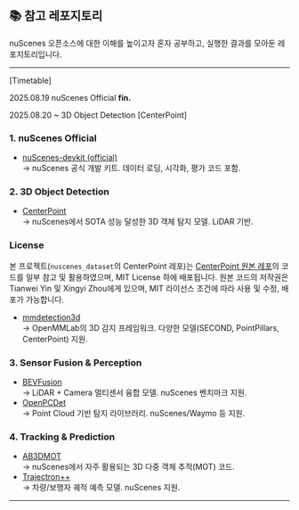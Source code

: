 ## 📚 참고 레포지토리

nuScenes 오픈소스에 대한 이해를 높이고자 혼자 공부하고, 실행한 결과를 모아둔 레포지토리입니다.

---
[Timetable]

2025.08.19 nuScenes Official **fin.**

2025.08.20 ~ 3D Object Detection [CenterPoint]  


### 1. nuScenes Official
- [nuScenes-devkit (official)](https://github.com/nutonomy/nuscenes-devkit)  
  → nuScenes 공식 개발 키트. 데이터 로딩, 시각화, 평가 코드 포함.

### 2. 3D Object Detection
- [CenterPoint](https://github.com/tianweiy/CenterPoint)  
  → nuScenes에서 SOTA 성능 달성한 3D 객체 탐지 모델. LiDAR 기반.

### License
본 프로젝트(`nuscenes_dataset`의 CenterPoint 레포)는 [CenterPoint 원본 레포](https://github.com/tianweiy/CenterPoint?tab=readme-ov-file)의 코드를 일부 참고 및 활용하였으며, MIT License 하에 배포됩니다.
원본 코드의 저작권은 Tianwei Yin 및 Xingyi Zhou에게 있으며, MIT 라이선스 조건에 따라 사용 및 수정, 배포가 가능합니다.

- [mmdetection3d](https://github.com/open-mmlab/mmdetection3d)  
  → OpenMMLab의 3D 감지 프레임워크. 다양한 모델(SECOND, PointPillars, CenterPoint) 지원.

### 3. Sensor Fusion & Perception
- [BEVFusion](https://github.com/mit-han-lab/bevfusion)  
  → LiDAR + Camera 멀티센서 융합 모델. nuScenes 벤치마크 지원.  
- [OpenPCDet](https://github.com/open-mmlab/OpenPCDet)  
  → Point Cloud 기반 탐지 라이브러리. nuScenes/Waymo 등 지원.

### 4. Tracking & Prediction
- [AB3DMOT](https://github.com/xinshuoweng/AB3DMOT)  
  → nuScenes에서 자주 활용되는 3D 다중 객체 추적(MOT) 코드.  
- [Trajectron++](https://github.com/StanfordASL/Trajectron-plus-plus)  
  → 차량/보행자 궤적 예측 모델. nuScenes 지원.

---

